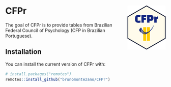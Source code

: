 
<!-- README.md is generated from README.Rmd. Please edit that file -->

# CFPr <a href='https://github.com/brunomontezano/CFPr/'><img src='man/figures/logo.png' align="right" height="139" /></a>

<!-- badges: start -->
<!-- badges: end -->

The goal of CFPr is to provide tables from Brazilian Federal Council of
Psychology (CFP in Brazilian Portuguese).

## Installation

You can install the current version of CFPr with:

``` r
# install.packages("remotes")
remotes::install_github("brunomontezano/CFPr")
```
